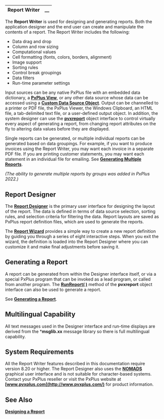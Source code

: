 #   
  
**Report Writer** |  **__**  
---|---  
  
The **Report Writer** is used for designing and generating reports. Both the application designer and the end user can create and manipulate the contents of a report. The Report Writer includes the following:

  * Data drag and drop
  * Column and row sizing
  * Computational values
  * Cell formatting (fonts, colors, borders, alignment)
  * Image support
  * Sorting rules
  * Control break groupings
  * Data filters
  * Run-time parameter settings



Input sources can be any native PxPlus file with an embedded data dictionary, a **[PxPlus View](../Views%20System/Introduction.md)**, or any other data source whose data can be accessed using a **[Custom Data Source Object](../Views%20System/Custom%20Data%20Source%20Objects/Overview.md)**. Output can be channelled to a printer or PDF file, the PxPlus Viewer, the Windows Clipboard, an HTML file, a tab-delimited text file, or a user-defined output object. In addition, the system designer can use the **[pvxreport](Object-Oriented%20Interface/pvxreport/Overview.md)** object interface to control virtually every aspect of generating a report, from changing report attributes on the fly to altering data values before they are displayed.

Single reports can be generated, or multiple individual reports can be generated based on data groupings. For example, if you want to produce invoices using the Report Writer, you may want each invoice in a separate PDF file. If you are printing customer statements, you may want each statement in an individual file for emailing. See **[Generating Multiple Reports](Designing%20a%20Report/Creating%20the%20Report%20Layout/Grouping%20the%20Data.htm#Mark2)**.

_(The ability to generate multiple reports by groups was added in PxPlus 2022.)_

## Report Designer

The **[Report Designer](Designing%20a%20Report/Report%20Designer/Overview.md)** is the primary user interface for designing the layout of the report. The data is defined in terms of data source selection, sorting rules, and selection criteria for filtering the data. Report layouts are saved as PxPlus report definition files, which are used to generate the reports.

The **[Report Wizard](Report%20Wizard/Introduction.md)** provides a simple way to create a new report definition by guiding you through a series of eight interactive steps. When you exit the wizard, the definition is loaded into the Report Designer where you can customize it and make final adjustments before saving it.

## Generating a Report

A report can be generated from within the Designer interface itself, or via a special PxPlus program that can be invoked as a lead program, or called from another program. The **[RunReport( )](Object-Oriented%20Interface/pvxreport/Overview.htm#runrpt)** method of the **pvxreport** object interface can also be used to generate a report.

See **[Generating a Report](Generating%20a%20Report/Introduction.md)**.

## Multilingual Capability

All text messages used in the Designer interface and run-time displays are derived from the ***msglib.xx** message library so there is full multilingual capability.

## System Requirements

All the Report Writer features described in this documentation require version 8.20 or higher. The Report Designer also uses the **[NOMADS](../NOMADS%20Graphical%20Application/Introduction.md)** graphical user interface and is not suitable for character-based systems. Contact your PxPlus reseller or visit the PxPlus website at **[www.pvxplus.com](http://www.pvxplus.com/)** for product information.

## See Also

**[Designing a Report](Designing%20a%20Report/Introduction.md)**
